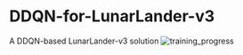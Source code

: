 # DDQN-for-LunarLander-v3
A DDQN-based LunarLander-v3 solution
![training_progress](https://github.com/user-attachments/assets/fa869f27-e9eb-4cfb-aa9c-e2b3c244ffa7)
